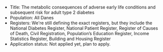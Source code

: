 
- Title: The metabolic consequences of adverse early life conditions and subsequent risk for adult type 2 diabetes
- Population: All Danes
- Registers: We're still defining the exact registers, but they include the National Diabetes Register, National Patient Register, Register of Causes of Death, Civil Registration, Population’s Education Register, Income Statistics Register, Building and Housing Register
- Application status: Not applied yet, plan to apply.
